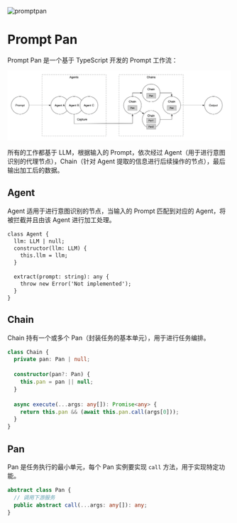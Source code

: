 ![promptpan](https://socialify.git.ci/promptpan/promptpan/image?description=1&descriptionEditable=Prompt%20Pan%2C%20Cook%20Anything%20You%20Want&font=Jost&forks=1&issues=1&logo=https%3A%2F%2Fgithub.com%2Fpromptpan%2Fpromptpan%2Fraw%2Fmain%2Flogo%2Fpromptpan.png&name=1&owner=1&pulls=1&stargazers=1&theme=Auto)

# Prompt Pan

Prompt Pan 是一个基于 TypeScript 开发的 Prompt 工作流：

![flow](./images/flow.png)

所有的工作都基于 LLM，根据输入的 Prompt，依次经过 Agent（用于进行意图识别的代理节点），Chain（针对 Agent 提取的信息进行后续操作的节点），最后输出加工后的数据。

## Agent

Agent 适用于进行意图识别的节点，当输入的 Prompt 匹配到对应的 Agent，将被拦截并且由该 Agent 进行加工处理。

```typescirpt
class Agent {
  llm: LLM | null;
  constructor(llm: LLM) {
    this.llm = llm;
  }

  extract(prompt: string): any {
    throw new Error('Not implemented');
  }
}
```

## Chain

Chain 持有一个或多个 Pan（封装任务的基本单元），用于进行任务编排。

```typescript
class Chain {
  private pan: Pan | null;

  constructor(pan?: Pan) {
    this.pan = pan || null;
  }

  async execute(...args: any[]): Promise<any> {
    return this.pan && (await this.pan.call(args[0]));
  }
}
```

## Pan

Pan 是任务执行的最小单元，每个 Pan 实例要实现 `call` 方法，用于实现特定功能。

```typescript
abstract class Pan {
  // 调用下游服务
  public abstract call(...args: any[]): any;
}
```